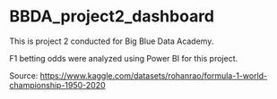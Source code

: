 # BBDA_project2_dashboard

This is project 2 conducted for Big Blue Data Academy.

F1 betting odds were analyzed using Power BI for this project.

Source: https://www.kaggle.com/datasets/rohanrao/formula-1-world-championship-1950-2020
